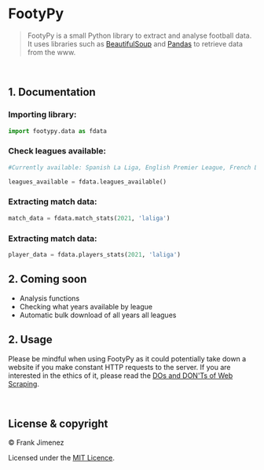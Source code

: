 # FootyPy
> FootyPy is a small Python library to extract and analyse football data. It uses libraries such as [BeautifulSoup](https://beautiful-soup-4.readthedocs.io/) and [Pandas](https://pandas.pydata.org) to retrieve data from the www.

<br>

## 1. Documentation

### Importing library:
``` python
import footypy.data as fdata
```

### Check leagues available:
```python
#Currently available: Spanish La Liga, English Premier League, French Ligue1, German Bundesliga, Italian Serie A

leagues_available = fdata.leagues_available()
```

### Extracting match data:
```python
match_data = fdata.match_stats(2021, 'laliga')
```

### Extracting match data:
```python
player_data = fdata.players_stats(2021, 'laliga')
```

## 2. Coming soon
* Analysis functions
* Checking what years available by league
* Automatic bulk download of all years all leagues

## 2. Usage

Please be mindful when using FootyPy as it could potentially take down a website if you make constant HTTP requests to the server. If you are interested in the ethics of it, please read the [DOs and DON'Ts of Web Scraping](https://www.zenrows.com/blog/dos-and-donts-of-web-scraping#do-rotate-ips).

<br>

## License & copyright

© Frank Jimenez

Licensed under the [MIT Licence](LICENSE).